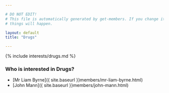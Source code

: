 ```yaml
---

# DO NOT EDIT!
# This file is automatically generated by get-members. If you change it, bad
# things will happen.

layout: default
title: "Drugs"

---
```


{% include interests/drugs.md %}

### Who is interested in Drugs?


* [Mr Liam Byrne]({ site.baseurl }}members/mr-liam-byrne.html)
* [John Mann]({ site.baseurl }}members/john-mann.html)
